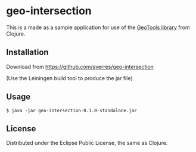# geo-intersection

This is a made as a sample application for use of the [GeoTools library](http://www.geotools.org) from Clojure.


## Installation

Download from https://github.com/sverres/geo-intersection

(Use the Leiningen build tool to produce the jar file)

## Usage

    $ java -jar geo-intersection-0.1.0-standalone.jar 

## License

Distributed under the Eclipse Public License, the same as Clojure.
